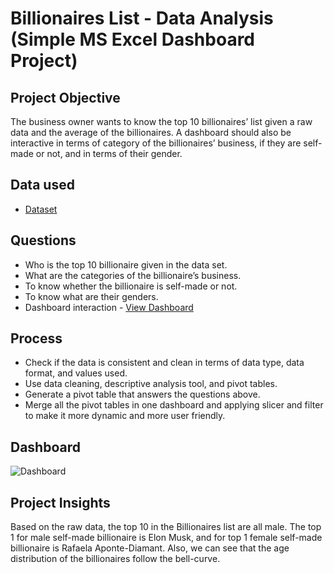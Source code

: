 # Billionaires List - Data Analysis (Simple MS Excel Dashboard Project)
## Project Objective
The business owner wants to know the top 10 billionaires’ list given a raw data and the average of the billionaires. A dashboard should also be interactive in terms of category of the billionaires’ business, if they are self-made or not, and in terms of their gender.
## Data used
-	<a href="https://github.com/pagonzales/Billionaires_List_Dashboard/blob/main/Billionaires%20Statistics%20Dataset%20Raw.xlsx">Dataset</a>
## Questions
-	Who is the top 10 billionaire given in the data set.
-	What are the categories of the billionaire’s business.
-	To know whether the billionaire is self-made or not.
-	To know what are their genders.
-	Dashboard interaction -	<a href="https://github.com/pagonzales/Billionaires_List_Dashboard/blob/main/Dashboard.png">View Dashboard</a>
## Process
-	Check if the data is consistent and clean in terms of data type, data format, and values used.
-	Use data cleaning, descriptive analysis tool, and pivot tables.
-	Generate a pivot table that answers the questions above.
-	Merge all the pivot tables in one dashboard and applying slicer and filter to make it more dynamic and more user friendly.
## Dashboard
![Dashboard](https://github.com/user-attachments/assets/0ab4caae-eab9-467a-834f-7f422e9e43fd)
## Project Insights
Based on the raw data, the top 10 in the Billionaires list are all male. The top 1 for male self-made billionaire is Elon Musk, and for top 1 female self-made billionaire is Rafaela Aponte-Diamant.
Also, we can see that the age distribution of the billionaires follow the bell-curve.
